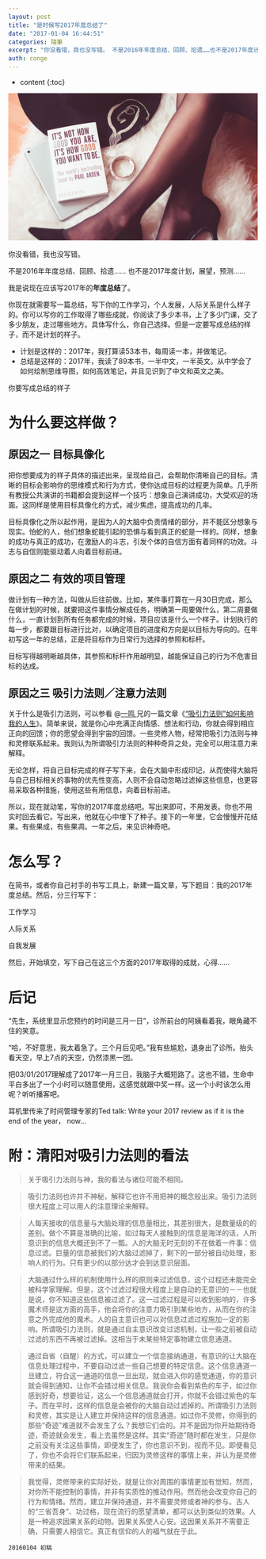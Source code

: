 ```yaml
---
layout: post
title: "是时候写2017年度总结了"
date: "2017-01-04 16:44:51"
categories: 隨筆
excerpt: "你没看错，我也没写错。 不是2016年年度总结、回顾、拾遗……也不是2017年度计划，展望，预测…… 我是说现在应该写2017年的年度总结了。 ..."
auth: conge
---
```

* content
{:toc}

![How good do you want to be?](/assets/images/隨筆/118382-9e467748ea60a881.png)

你没看错，我也没写错。

不是2016年年度总结、回顾、拾遗……
也不是2017年度计划，展望，预测……

我是说现在应该写2017年的**年度总结**了。

你现在就需要写一篇总结，写下你的工作学习，个人发展，人际关系是什么样子的。你可以写你的工作取得了哪些成就，你阅读了多少本书，上了多少门课，交了多少朋友，走过哪些地方。具体写什么，你自己选择。但是一定要写成总结的样子，而不是计划的样子。

* 计划是这样的：2017年，我打算读53本书，每周读一本，并做笔记。
* 总结是这样的：2017年，我读了89本书，一半中文，一半英文。从中学会了如何绘制思维导图，如何高效笔记，并且见识到了中文和英文之美。

你要写成总结的样子

# 为什么要这样做？

## 原因之一 目标具像化

把你想要成为的样子具体的描述出来，呈现给自己，会帮助你清晰自己的目标。清晰的目标会影响你的思维模式和行为方式，使你达成目标的过程更为简单。几乎所有教授公共演讲的书籍都会提到这样一个技巧：想象自己演讲成功，大受欢迎的场面。这同样是使用目标具像化的方式，减少焦虑，提高成功的几率。

目标具像化之所以起作用，是因为人的大脑中负责情绪的部分，并不能区分想象与现实。怕蛇的人，他们想象蛇能引起的恐惧与看到真正的蛇是一样的。同样，想象的成功与真正的成功，在激励人的斗志，引发个体的自信方面有着同样的功效。斗志与自信则能驱动着人向着目标前进。

## 原因之二 有效的项目管理

做计划有一种方法，叫做从后往前做。比如，某件事打算在一月30日完成，那么在做计划的时候，就要把这件事情分解成任务，明确第一周要做什么，第二周要做什么，一直计划到所有任务都完成的时候，项目应该是什么一个样子。计划执行的每一步，都要跟目标进行比对，以确定项目的进度和方向是以目标为导向的。在年初写这一年的总结，正是将目标作为日常行为选择的参照和标杆。

目标写得越明晰越具体，其参照和标杆作用越明显，越能保证自己的行为不危害目标的达成。

## 原因之三 吸引力法则／注意力法则

关于什么是吸引力法则，可以参看 @[一鸣 ](http://www.jianshu.com/users/dc22650a4033)兄的一篇文章《[“吸引力法则”如何影响我的人生](http://www.jianshu.com/p/dc91bcf357f1/comments/2569509)》。简单来说，就是你心中充满正向情感、想法和行动，你就会得到相应正向的回馈；你的愿望会得到宇宙的回馈。一些灵修人物，经常把吸引力法则与神和灵修联系起来。我则认为所谓吸引力法则的种种奇异之处，完全可以用注意力来解释。

无论怎样，将自己目标完成的样子写下来，会在大脑中形成印记，从而使得大脑将与自己目标相关的事物的优先性变高，人则不会自动忽略过滤掉这些信息，也更容易采取各种措施，使用这些有用信息，向着目标前进。

所以，现在就动笔，写你的2017年度总结吧。写出来即可，不用发表。你也不用实时回去看它。写出来，他就在心中埋下了种子。接下的一年里，它会慢慢开花结果。有些果成，有些果凋。一年之后，来见识神奇吧。

# 怎么写？

在简书，或者你自己衬手的书写工具上，新建一篇文章，写下题目：我的2017年度总结。然后，分三行写下：

工作学习

人际关系

自我发展

然后，开始填空，写下自己在这三个方面的2017年取得的成就，心得……


# 后记

“先生，系统里显示您预约的时间是三月一日”，诊所前台的阿姨看着我，眼角藏不住的笑意。

“哈，不好意思，我太着急了。三个月后见吧。”我有些尴尬，退身出了诊所。抬头看天空，早上7点的天空，仍然漆黑一团。

把03/01/2017理解成了2017年一月三日，我脑子大概短路了。这也不错，生命中平白多出了一个小时可以随意使用，这感觉就跟中奖一样。这一个小时该怎么用呢？听听播客吧。

耳机里传来了时间管理专家的Ted talk: Write your 2017 review as if it is the end of the year， now...

# 附：清阳对吸引力法则的看法

> 关于吸引力法则与神，我的看法与诸位可能不相同。

> 吸引力法则也许并不神秘，解释它也许不用把神的概念般出来。吸引力法则很大程度上可以用人的注意理论来解释。

> 人每天接收的信息量与大脑处理的信息量相比，其差别很大，是数量级的的差别。做个不算是准确的比喻，如过每天人接触到的信息是海洋的话，人所意识到的信息大概还到不了一瓢。人的大脑无时无刻的不在做着一件事：信息过滤。巨量的信息被我们的大脑过滤掉了，剩下的一部分被自动处理，影响人的行为。只有更少的以部分达才会到达意识层面。

> 大脑通过什么样的机制使用什么样的原则来过滤信息，这个过程还未能完全被科学家理解。但是，这个过滤过程很大程度上是自动的无意识的－－也就是说，你不知道这些信息被过滤了。这一过滤过程是可以收到影响的，许多魔术师是这方面的高手，他会将你的注意力吸引到某些地方，从而在你的注意之外完成他的魔术。人的自主意识也可以对信息过滤过程施加一定的影响。所谓吸引力法则，就是通过自主意识改变过滤机制，让一些之前被自动过滤的东西不再被过滤掉。这相当于未某些特定事物建立信息通道。

> 通过自省（自醒）的方式，可以建立一个信息接纳通道，有意识的让大脑在信息处理过程中，不要自动过滤一些自己想要的特定信息。这个信息通道一旦建立，符合这一通道的信息一旦出现，就会进入你的感觉通道，你的意识就会得到通知，让你不会错过相关信息。我说你会看到紫色的车子，如过你感到好奇，想要验证，这么一个信息通道就会打开，你就不会错过紫色的车子。而在平时，这样的信息是会被你的大脑自动过滤掉的。所谓吸引力法则和灵修，其实是让人建立并保持这样的信息通道。如过你不灵修，你得到的那些“奇迹”难道就不会发生了么？我想它们会的。并不是因为你开始期待奇迹，奇迹就会发生，看上去虽然是这样。其实“奇迹”随时都在发生，只是你之前没有关注这些事情，即便发生了，你也意识不到，视而不见。即便看见了，你也不会将它们联系起来，归因为灵修这样的事情上来，并认为是灵修带来的结果。

> 我觉得，灵修带来的实际好处，就是让你对周围的事情更加有觉知，然而，对你所不能控制的事情，并非有实质性的推动作用。然而他会改变你自己的行为和情绪。然而，建立并保持通道，并不需要灵修或者神的参与。古人的“三省吾身”、功过格，现在流行的愿望清单，都可以达到类似的效果。人是一种追求因果关系的动物。因果关系使人心安。这因果关系并不需要正确，只需要人相信它。真正有信仰的人的福气就在于此。

```
20160104 初稿 
```
